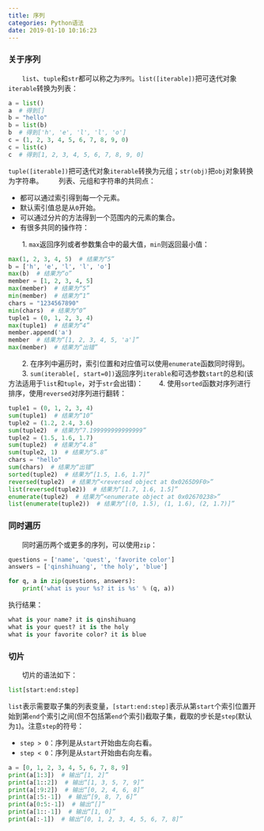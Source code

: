 ```yaml
---
title: 序列
categories: Python语法
date: 2019-01-10 10:16:23
---
```

### 关于序列

&emsp;&emsp;`list`、`tuple`和`str`都可以称之为`序列`。`list([iterable])`把可迭代对象`iterable`转换为列表：<!--more-->

``` python
a = list()
a  # 得到[]
b = "hello"
b = list(b)
b  # 得到['h', 'e', 'l', 'l', 'o']
c = (1, 2, 3, 4, 5, 6, 7, 8, 9, 0)
c = list(c)
c  # 得到[1, 2, 3, 4, 5, 6, 7, 8, 9, 0]
```

`tuple([iterable])`把可迭代对象`iterable`转换为元组；`str(obj)`把`obj`对象转换为字符串。
&emsp;&emsp;列表、元组和字符串的共同点：

- 都可以通过索引得到每一个元素。
- 默认索引值总是从`0`开始。
- 可以通过分片的方法得到一个范围内的元素的集合。
- 有很多共同的操作符：

&emsp;&emsp;1. `max`返回序列或者参数集合中的最大值，`min`则返回最小值：

``` python
max(1, 2, 3, 4, 5)  # 结果为“5”
b = ['h', 'e', 'l', 'l', 'o']
max(b)  # 结果为“o”
member = [1, 2, 3, 4, 5]
max(member)  # 结果为“5”
min(member)  # 结果为“1”
chars = "1234567890"
min(chars)  # 结果为“0”
tuple1 = (0, 1, 2, 3, 4)
max(tuple1)  # 结果为“4”
member.append('a')
member  # 结果为“[1, 2, 3, 4, 5, 'a']”
max(member)  # 结果为“出错”
```

&emsp;&emsp;2. 在序列中遍历时，索引位置和对应值可以使用`enumerate`函数同时得到。
&emsp;&emsp;3. `sum(iterable[, start=0])`返回序列`iterable`和可选参数`start`的总和(该方法适用于`list`和`tuple`，对于`str`会出错)：
&emsp;&emsp;4. 使用`sorted`函数对序列进行排序，使用`reversed`对序列进行翻转：

``` python
tuple1 = (0, 1, 2, 3, 4)
sum(tuple1)  # 结果为“10”
tuple2 = (1.2, 2.4, 3.6)
sum(tuple2)  # 结果为“7.199999999999999”
tuple2 = (1.5, 1.6, 1.7)
sum(tuple2)  # 结果为“4.8”
sum(tuple2, 1)  # 结果为“5.8”
chars = "hello"
sum(chars)  # 结果为“出错”
sorted(tuple2)  # 结果为“[1.5, 1.6, 1.7]”
reversed(tuple2)  # 结果为“<reversed object at 0x0265D9F0>”
list(reversed(tuple2))  # 结果为“[1.7, 1.6, 1.5]”
enumerate(tuple2)  # 结果为“<enumerate object at 0x02670238>”
list(enumerate(tuple2))  # 结果为“[(0, 1.5), (1, 1.6), (2, 1.7)]”
```

### 同时遍历

&emsp;&emsp;同时遍历两个或更多的序列，可以使用`zip`：

``` python
questions = ['name', 'quest', 'favorite color']
answers = ['qinshihuang', 'the holy', 'blue']

for q, a in zip(questions, answers):
    print('what is your %s? it is %s' % (q, a))
```

执行结果：

``` python
what is your name? it is qinshihuang
what is your quest? it is the holy
what is your favorite color? it is blue
```

### 切片

&emsp;&emsp;切片的语法如下：

``` python
list[start:end:step]
```

`list`表示需要取子集的列表变量，`[start:end:step]`表示从第`start`个索引位置开始到第`end`个索引之间(但不包括第`end`个索引)截取子集，截取的步长是`step`(默认为`1`)。注意`step`的符号：

- `step > 0`：序列是从`start`开始由左向右看。
- `step < 0`：序列是从`start`开始由右向左看。

``` python
a = [0, 1, 2, 3, 4, 5, 6, 7, 8, 9]
print(a[1:3])  # 输出“[1, 2]”
print(a[1::2])  # 输出“[1, 3, 5, 7, 9]”
print(a[:9:2])  # 输出“[0, 2, 4, 6, 8]”
print(a[:5:-1])  # 输出“[9, 8, 7, 6]”
print(a[0:5:-1])  # 输出“[]”
print(a[1::-1])  # 输出“[1, 0]”
print(a[:-1])  # 输出“[0, 1, 2, 3, 4, 5, 6, 7, 8]”
```
